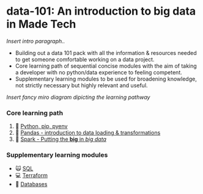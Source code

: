 # data-101: An introduction to big data in Made Tech

*Insert intro paragraph..*
- Building out a data 101 pack with all the information & resources needed to get someone comfortable working on a data project.
- Core learning path of sequential concise modules with the aim of taking a developer with no python/data experience to feeling competent.
- Supplementary learning modules  to be used for broadening knowledge, not strictly necessary but highly relevant and useful.

*Insert fancy miro diagram dipicting the learning pathway*

### Core learning path

1. :snake: [Python, pip, pyenv](core/Python.md)
2. :panda_face: [Pandas - introduction to data loading & transformations](core/Pandas.md) 
3. :sparkler: [Spark - Putting the **big** in *big data*](core/Spark.md)


### Supplementary learning modules

- :scream_cat: [SQL](supplementary/SQL.md)
- :computer: [Terraform](supplementary/Terraform.md)
- :floppy_disk: [Databases](supplementary/Database.md)
